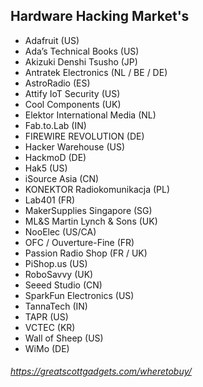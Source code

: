## Hardware Hacking Market's 

- Adafruit (US)
- Ada’s Technical Books (US)
- Akizuki Denshi Tsusho (JP)
- Antratek Electronics (NL / BE / DE)
- AstroRadio (ES)
- Attify IoT Security (US)
- Cool Components (UK)
- Elektor International Media (NL)
- Fab.to.Lab (IN)
- FIREWIRE REVOLUTION (DE)
- Hacker Warehouse (US)
- HackmoD (DE)
- Hak5 (US)
- iSource Asia (CN)
- KONEKTOR Radiokomunikacja (PL)
- Lab401 (FR)
- MakerSupplies Singapore (SG)
- ML&S Martin Lynch & Sons (UK)
- NooElec (US/CA)
- OFC / Ouverture-Fine (FR)
- Passion Radio Shop (FR / UK)
- PiShop.us (US)
- RoboSavvy (UK)
- Seeed Studio (CN)
- SparkFun Electronics (US)
- TannaTech (IN)
- TAPR (US)
- VCTEC (KR)
- Wall of Sheep (US)
- WiMo (DE)

###### https://greatscottgadgets.com/wheretobuy/